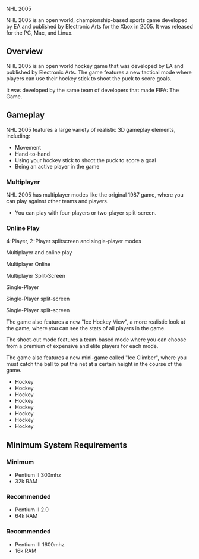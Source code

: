 NHL 2005

NHL 2005 is an open world, championship-based sports game developed by EA and published by Electronic Arts for the Xbox in 2005. It was released for the PC, Mac, and Linux.

## Overview

NHL 2005 is an open world hockey game that was developed by EA and published by Electronic Arts. The game features a new tactical mode where players can use their hockey stick to shoot the puck to score goals.

It was developed by the same team of developers that made FIFA: The Game.

## Gameplay

NHL 2005 features a large variety of realistic 3D gameplay elements, including:

*   Movement
*   Hand-to-hand
*   Using your hockey stick to shoot the puck to score a goal
*   Being an active player in the game

### Multiplayer

NHL 2005 has multiplayer modes like the original 1987 game, where you can play against other teams and players.

*   You can play with four-players or two-player split-screen.

### Online Play

4-Player, 2-Player splitscreen and single-player modes

Multiplayer and online play

Multiplayer Online

Multiplayer Split-Screen

Single-Player

Single-Player split-screen

Single-Player split-screen

The game also features a new "Ice Hockey View", a more realistic look at the game, where you can see the stats of all players in the game.

The shoot-out mode features a team-based mode where you can choose from a premium of expensive and elite players for each mode.

The game also features a new mini-game called "Ice Climber", where you must catch the ball to put the net at a certain height in the course of the game.

*   Hockey
*   Hockey
*   Hockey
*   Hockey
*   Hockey
*   Hockey
*   Hockey
*   Hockey

## Minimum System Requirements

### Minimum

*   Pentium II 300mhz
*   32k RAM

### Recommended

*   Pentium II 2.0
*   64k RAM

### Recommended

*   Pentium III 1600mhz
*   16k RAM